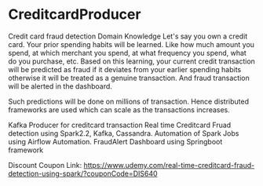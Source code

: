 # CreditcardProducer

Credit card fraud detection Domain Knowledge
Let's say you own a credit card. Your prior spending habits will be learned. Like how much amount you spend, at which merchant you spend, at what frequency you spend, what do you purchase, etc. 
Based on this learning, your current credit transaction will be predicted as fraud if it deviates from your earlier spending habits otherwise it will be treated as a genuine transaction. And fraud transaction will be alerted in the dashboard. 

Such predictions will be done on millions of transaction. Hence distributed frameworks are used which can scale as the transactions increases.

Kafka Producer for creditcard transaction
Real time Creditcard Fruad detection using
  Spark2.2, 
  Kafka, 
  Cassandra. 
  Automation of Spark Jobs using Airflow Automation.
  FraudAlert Dashboard using Springboot framework
  
Discount Coupon Link:  https://www.udemy.com/real-time-creditcard-fraud-detection-using-spark/?couponCode=DIS640
